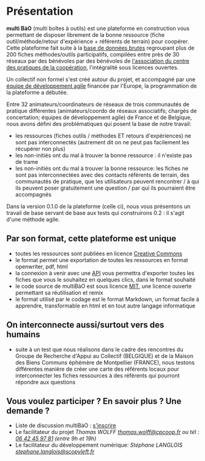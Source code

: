 # Présentation

**multi BàO** (multi boîtes à outils) est une plateforme en construction vous permettant de disposer librement de la bonne ressource (fiche outil/méthode/retour d'expérience + référents de terrain) pour coopérer. Cette plateforme fait suite à la [base de données brutes](https://www.dropbox.com/sh/vryv33xp4bwwhx0/AAAGx_8JJZO_Gtipmg4GMFIKa) regroupant plus de 200 fiches méthodes/outils participatifs, compilées entre près de 30 réseaux par des bénévoles par des bénévoles de [l'association du centre des pratiques de la coopération](http://cpcoop.fr), l'intégralité sous licences ouvertes.

Un collectif non formel s'est créé autour du projet, et accompagné par une [équipe de développement agile](http://scopyleft.fr) financée par l'Europe, la programmation de la plateforme a débutée. 

Entre 32 animateurs/coordinateurs de réseaux de trois communautés de pratique différentes (animateurs/coordo de réseaux associatifs; chargés de concertation; équipes de développement agile) de France et de Belgique, nous avons défini des problématiques qui posent la base de notre travail:
- les ressources (fiches outils / méthodes ET retours d'expériences) ne sont pas interconnectés (autrement dit on ne peut pas facilement les récupérer non plus)
- les non-initiés ont du mal à trouver la bonne ressource : il n'existe pas de trame
- les non-initiés ont du mal à trouver la bonne ressource: les fiches ne sont pas interconnectées avec des contacts référents de terrain, des communautés de pratique, que les utilisateurs peuvent rencontrer / à qui ils peuvent poser gratuitement une question / par qui ils pourraient être accompagnés

Dans la version 0.1.0 de la plateforme (celle ci), nous vous présentons un travail de base servant de base aux tests qui construirons 0.2 : il s'agit d'une méthode agile. 

## Par son format, cette plateforme est unique 
- toutes les ressources sont publiées en licence [Creative Commons](http://creativecommons.fr/licences/les-6-licences/)
- le format permet une exportation de toutes les ressources en format openwriter, pdf, html
- la connexion à venir avec une [API](http://fr.wikipedia.org/wiki/Interface_de_programmation) vous permettra d'exporter toutes les fiches que vous le souhaitez en quelques clics, dans le format souhaité
- le code source de multiBàO est sous licence [MIT](http://fr.wikipedia.org/wiki/Licence_MIT), une licence ouverte permettant sa réutilisation et remix
- le format utilisé par le codage est le format Markdown, un format facile à apprendre, transformable en html et en tout autre langage informatique

## On interconnecte aussi/surtout vers des humains
- suite à un test que nous réalisons dans le cadre des rencontres du Groupe de Recherche d'Appui au Collectif (BELGIQUE) et de la Maison des Biens Communs éphémère de Montpellier (FRANCE), nous testons différentes manière de créer une carte des référents locaux pour interconnecter les fiches ressources à des référents qui pourront répondre aux questions

## Vous voulez participer ? En savoir plus ? Une demande ?

* Liste de discussion multiBàO : [s'inscrire](http://lists.imaginationforpeople.org/cgi-bin/mailman/listinfo/multibao )
* Le facilitateur du projet 
*Thomas WOLFF*
*[thomas.wolff@cpcoop.fr](mailto:thomas.wolff@cpcoop.fr)*
*ou tél : [06 42 45 97 81](tel:33642459781) (entre 9h et 19h)*
* Le facilitateur du développement numérique: 
*Stéphane LANGLOIS*
*[stephane.langlois@scopyleft.fr](mailto:stephane.langlois@scopyleft.fr)*
